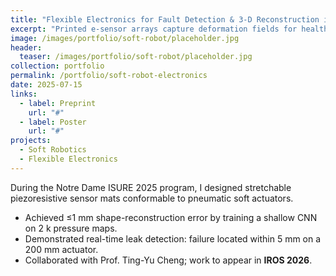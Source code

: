 ```yaml
---
title: "Flexible Electronics for Fault Detection & 3-D Reconstruction in Soft Robots"
excerpt: "Printed e-sensor arrays capture deformation fields for health monitoring and object shape inference."
image: /images/portfolio/soft-robot/placeholder.jpg
header:
  teaser: /images/portfolio/soft-robot/placeholder.jpg
collection: portfolio
permalink: /portfolio/soft-robot-electronics
date: 2025-07-15
links:
  - label: Preprint
    url: "#"
  - label: Poster
    url: "#"
projects:
  - Soft Robotics
  - Flexible Electronics
---
```


During the Notre Dame ISURE 2025 program, I designed stretchable piezoresistive sensor mats conformable to pneumatic soft actuators.

* Achieved ≤1 mm shape-reconstruction error by training a shallow CNN on 2 k pressure maps.
* Demonstrated real-time leak detection: failure located within 5 mm on a 200 mm actuator.
* Collaborated with Prof. Ting-Yu Cheng; work to appear in **IROS 2026**. 